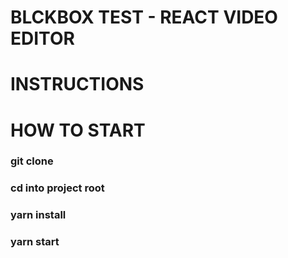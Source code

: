 # BLCKBOX TEST - REACT VIDEO EDITOR
# INSTRUCTIONS

# HOW TO START
### git clone
### cd into project root
### yarn install
### yarn start

